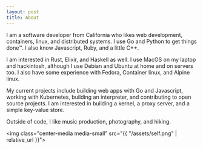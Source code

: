 ```yaml
---
layout: post
title: About
---
```


I am a software developer from California who likes web development,
containers, linux, and distributed systems. I use Go and Python to get things done™. I
also know Javascript, Ruby, and a little C++.

I am interested in Rust, Elixir,
and Haskell as well. I use MacOS on my laptop and hackintosh, although I use
Debian and Ubuntu at home and on servers too. I also have some experience with Fedora,
Container linux, and Alpine linux.

My current projects include building web apps with Go and Javascript, working
with Kubernetes, building an interpreter, and contributing to open source projects. I am interested in
building a kernel, a proxy server, and a simple key-value store.

Outside of code, I like music production, photography, and hiking.

<img class="center-media media-small" src="{{ "/assets/self.png" | relative_url
}}">
